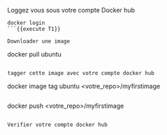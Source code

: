Loggez vous sous votre compte Docker hub
```
docker login
```{{execute T1}}

Downloader une image 
```
docker pull ubuntu
```{{execute T1}}

tagger cette image avec votre compte docker hub
```
docker image tag ubuntu <votre_repo>/myfirstimage
```{{execute T1}}

```
docker push <votre_repo>/myfirstimage
```{{execute T1}}

Verifier votre compte docker hub


